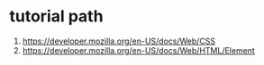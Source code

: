 # tutorial path
1. https://developer.mozilla.org/en-US/docs/Web/CSS
2. https://developer.mozilla.org/en-US/docs/Web/HTML/Element